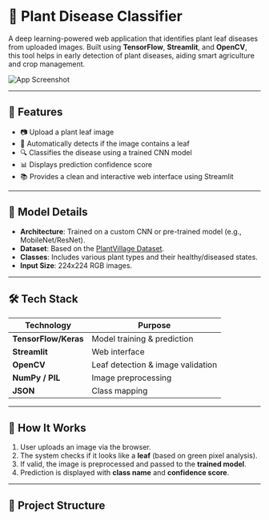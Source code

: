 # 🌿 Plant Disease Classifier

A deep learning-powered web application that identifies plant leaf diseases from uploaded images. Built using **TensorFlow**, **Streamlit**, and **OpenCV**, this tool helps in early detection of plant diseases, aiding smart agriculture and crop management.

![App Screenshot](path_to_your_screenshot.png)

---

## 🚀 Features

- 📷 Upload a plant leaf image
- 🌿 Automatically detects if the image contains a leaf
- 🔍 Classifies the disease using a trained CNN model
- 📊 Displays prediction confidence score
- 📚 Provides a clean and interactive web interface using Streamlit

---

## 🧠 Model Details

- **Architecture**: Trained on a custom CNN or pre-trained model (e.g., MobileNet/ResNet).
- **Dataset**: Based on the [PlantVillage Dataset](https://www.kaggle.com/emmarex/plantdisease).
- **Classes**: Includes various plant types and their healthy/diseased states.
- **Input Size**: 224x224 RGB images.

---

## 🛠 Tech Stack

| Technology | Purpose |
|------------|---------|
| **TensorFlow/Keras** | Model training & prediction |
| **Streamlit** | Web interface |
| **OpenCV** | Leaf detection & image validation |
| **NumPy / PIL** | Image preprocessing |
| **JSON** | Class mapping |

---

## 🧪 How It Works

1. User uploads an image via the browser.
2. The system checks if it looks like a **leaf** (based on green pixel analysis).
3. If valid, the image is preprocessed and passed to the **trained model**.
4. Prediction is displayed with **class name** and **confidence score**.

---

## 📂 Project Structure



